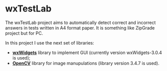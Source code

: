 # wxTestLab

The wxTestLab project aims to automatically detect correct and incorrect answers in tests written in A4 format paper.
It is something like ZipGrade project but for PC.

In this project I use the next set of libraries:
- [**wxWidgets**](http://wxwidgets.org/downloads/) library to implement GUI (currently version wxWidgets-3.0.4 is used);
- [**OpenCV**](https://opencv.org/releases/) library for image manupulations (library version 3.4.7 is used).
